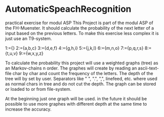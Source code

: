 # AutomaticSpeachRecognition
practical exercise for modul ASP
This Project is part of the modul ASP of the FH-Muenster.
It should calculate the probability of the next letter of a input based on the previous letters. To make this exercise less complex it is just use an T9-system.

1:={}
2:={a,b,c}
3:={d,e,f}
4:={g,h,i}
5:={j,k,l}
6:={m,n,o}
7:={p,q,r,s}
8:={t,u,v}
9:={w,x,y,z}

To calculate the probability this project will use a weighted graphs (tree) as an Markov-chains n order.
The graphes will create by reading an ascii-text-file char by char and count the frequency of the letters.
The depth of the tree will by set by user. Separators like " ", ".", ",", linefeed, etc. where used as normal chars in tree and do not cut the depth.
The graph can be stored or loaded to or from file-system.

At the beginning just one graph will be used. in the future it should be possible to use more graphes with different depth at the same time to increase the accuracy.
